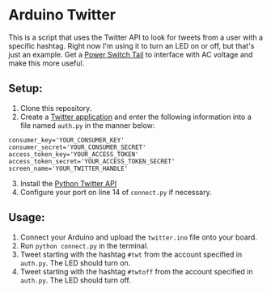 # Arduino Twitter

This is a script that uses the Twitter API to look for tweets from a user with a specific hashtag.
Right now I'm using it to turn an LED on or off, but that's just an example. Get a [Power Switch Tail](http://www.powerswitchtail.com/) to interface with AC voltage and make this more useful.

## Setup:

1. Clone this repository.
2. Create a [Twitter application](http://apps.twitter.com) and enter the following information into a file named `auth.py` in the manner below:

```
consumer_key='YOUR_CONSUMER_KEY'
consumer_secret='YOUR_CONSUMER_SECRET'
access_token_key='YOUR_ACCESS_TOKEN'
access_token_secret='YOUR_ACCESS_TOKEN_SECRET'
screen_name='YOUR_TWITTER_HANDLE'
```
3. Install the [Python Twitter API](https://github.com/sixohsix/twitter)
4. Configure your port on line 14 of `connect.py` if necessary.

## Usage:

1. Connect your Arduino and upload the `twitter.ino` file onto your board.
2. Run `python connect.py` in the terminal.
3. Tweet starting with the hashtag `#twt` from the account specified in `auth.py`. The LED should turn on.
5. Tweet starting with the hashtag `#twtoff` from the account specified in `auth.py`. The LED should turn off.

